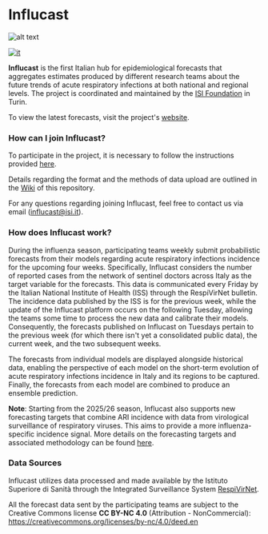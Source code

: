 # Influcast 
![alt text](https://github.com/Predizioni-Epidemiologiche-Italia/Influcast/blob/main/Influcast-logo.png)


[![it](https://img.shields.io/badge/lang-it-yellow.svg)](https://github.com/Predizioni-Epidemiologiche-Italia/Influcast/blob/main/README.md)

__Influcast__ is the first Italian hub for epidemiological forecasts that aggregates estimates produced by different research teams about the future trends of acute respiratory infections at both national and regional levels. The project is coordinated and maintained by the [ISI Foundation](https://www.isi.it/en/home) in Turin.

To view the latest forecasts, visit the project's [website](https://influcast.org/it/).

### How can I join Influcast?
To participate in the project, it is necessary to follow the instructions provided [here](https://github.com/Predizioni-Epidemiologiche-Italia/Influcast/wiki/How-to-join-Influcast). 

Details regarding the format and the methods of data upload are outlined in the [Wiki](https://github.com/Predizioni-Epidemiologiche-Italia/Influcast/wiki/Home.en) of this repository. 

For any questions regarding joining Influcast, feel free to contact us via email (influcast@isi.it).

### How does Influcast work?
During the influenza season, participating teams weekly submit probabilistic forecasts from their models regarding acute respiratory infections incidence for the upcoming four weeks. Specifically, Influcast considers the number of reported cases from the network of sentinel doctors across Italy as the target variable for the forecasts. This data is communicated every Friday by the Italian National Institute of Health (ISS) through the RespiVirNet bulletin. The incidence data published by the ISS is for the previous week, while the update of the Influcast platform occurs on the following Tuesday, allowing the teams some time to process the new data and calibrate their models. Consequently, the forecasts published on Influcast on Tuesdays pertain to the previous week (for which there isn't yet a consolidated public data), the current week, and the two subsequent weeks.

The forecasts from individual models are displayed alongside historical data, enabling the perspective of each model on the short-term evolution of acute respiratory infections incidence in Italy and its regions to be captured. Finally, the forecasts from each model are combined to produce an ensemble prediction.

**Note**: Starting from the 2025/26 season, Influcast also supports new forecasting targets that combine ARI incidence with data from virological surveillance of respiratory viruses. This aims to provide a more influenza-specific incidence signal. More details on the forecasting targets and associated methodology can be found [here](https://github.com/Predizioni-Epidemiologiche-Italia/Influcast/wiki/Forecast-Targets-and-Surveillance-Data).

### Data Sources
Influcast utilizes data processed and made available by the Istituto Superiore di Sanità through the Integrated Surveillance System [RespiVirNet](https://www.epicentro.iss.it/influenza/respivirnet).


All the forecast data sent by the participating teams are subject to the Creative Commons license __CC BY-NC 4.0__ (Attribution - NonCommercial): https://creativecommons.org/licenses/by-nc/4.0/deed.en
